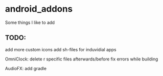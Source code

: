 # android_addons
Some things I like to add

TODO:
--------

add more custom icons
add sh-files for induvidial apps

OmniClock:
delete r specific files afterwards/before
fix errors while building

AudioFX:
add gradle
